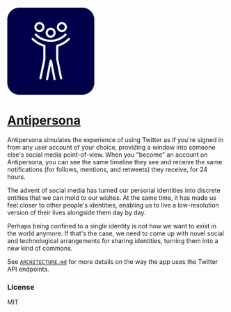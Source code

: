 <img src="images/appicon.png" width=200></img>

# [Antipersona](http://antipersona.co)

Antipersona simulates the experience of using Twitter as if you're signed in from any user account of your choice, providing a window into someone else's social media point-of-view. When you "become" an account on Antipersona, you can see the same timeline they see and receive the same notifications (for follows, mentions, and retweets) they receive, for 24 hours.

The advent of social media has turned our personal identities into discrete entities that we can mold to our wishes. At the same time, it has made us feel closer to other people's identities, enabling us to live a low-resolution version of their lives alongside them day by day.

Perhaps being confined to a single identity is not how we want to exist in the world anymore.  If that's the case, we need to come up with novel social and technological arrangements for sharing identities, turning them into a new kind of commons.

See
[`ARCHITECTURE.md`](https://github.com/agermanidis/Antipersona/blob/master/ARCHITECTURE.md)
for more details on the way the app uses the Twitter API endpoints.

### License

MIT
